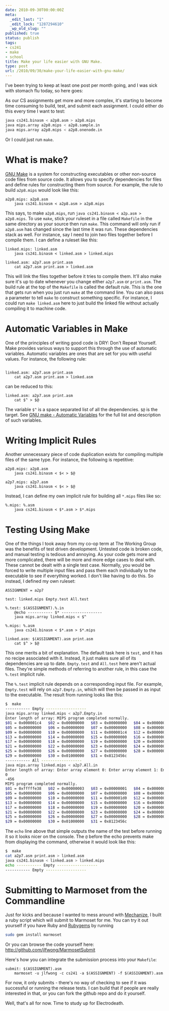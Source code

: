 ```yaml
---
date: 2010-09-30T00:00:00Z
meta:
  _edit_last: "1"
  _edit_lock: "1287294610"
  _wp_old_slug: ""
published: true
status: publish
tags:
- cs241
- make
- school
title: Make your life easier with GNU Make.
type: post
url: /2010/09/30/make-your-life-easier-with-gnu-make/
---
```


I've been trying to keep at least one post per month going, and I was sick with stomach flu today, so here goes:

As our CS assignments get more and more complex, it's starting to become time consuming to build, test, and submit each assignment. I could either do this every time I want to test:

```bash
java cs241.binasm < a2p8.asm > a2p8.mips
java mips.array a2p8.mips < a2p8.sample.in
java mips.array a2p8.mips < a2p8.onenode.in
```

Or I could just run `make`.

What is make?
=========

[GNU Make](http://www.gnu.org/software/make/) is a system for constructing executables or other non-source code files from source code. It allows you to specify dependencies for files and define rules for constructing them from source. For example, the rule to build `a2p8.mips` would look like this:

```make
a2p8.mips: a2p8.asm
    java cs241.binasm < a2p8.asm > a2p8.mips
```

This says, to make `a2p8.mips`, run `java cs241.binasm < a2p.asm > a2p8.mips`. To use `make`, stick your ruleset in a file called `Makefile` in the same directory as your source then run `make`. This command will only run if `a2p8.asm` has changed since the last time it was run. These dependencies stack as well. For instance, say I need to join two files together before I compile them. I can define a ruleset like this:

```make
linked.mips: linked.asm
    java cs241.binasm < linked.asm > linked.mips

linked.asm: a2p7.asm print.asm
    cat a2p7.asm print.asm > linked.asm
```

This will link the files together before it tries to compile them. It'll also make sure it's up to date whenever you change either `a2p7.asm` or `print.asm`. The build rule at the top of the `Makefile` is called the default rule. This is the one that gets run when you just run `make` at the command line. You can also pass a parameter to tell `make` to construct something specific. For instance, I could run `make linked.asm` here to just build the linked file without actually compiling it to machine code.

Automatic Variables in Make
=================
One of the principles of writing good code is DRY: Don't Repeat Yourself. Make provides various ways to support this through the use of automatic variables. Automatic variables are ones that are set for you with useful values. For instance, the following rule:

```make

linked.asm: a2p7.asm print.asm
    cat a2p7.asm print.asm > linked.asm
```

can be reduced to this:

```make
linked.asm: a2p7.asm print.asm
    cat $^ > $@
```

The variable `$^` is a space separated list of all the dependencies. `$@` is the target. See [GNU make - Automatic Variables](http://www.gnu.org/software/make/manual/make.html#Automatic-Variables) for the full list and description of such variables.

Writing Implicit Rules
=============
Another unnecessary piece of code duplication exists for compiling multiple files of the same type. For instance, the following is repetitive: 

```make
a2p8.mips: a2p8.asm
    java cs241.binasm < $< > $@

a2p7.mips: a2p7.asm
    java cs241.binasm < $< > $@
```

Instead, I can define my own implicit rule for building all `*.mips` files like so:

```make
%.mips: %.asm
    java cs241.binasm < $*.asm > $*.mips
```

Testing Using Make
============
One of the things I took away from my co-op term at The Working Group was the benefits of test driven development. Untested code is broken code, and manual testing is tedious and annoying. As your code gets more and more complicated, there will be more and more edge cases to deal with. These cannot be dealt with a single test case. Normally, you would be forced to write multiple input files and pass them each individually to the executable to see if everything worked. I don't like having to do this. So instead, I defined my own ruleset:

```make
ASSIGNMENT = a2p7

test: linked.mips Empty.test All.test

%.test: $(ASSIGNMENT).%.in
    @echo ----------- $* ------------------
    java mips.array linked.mips < $^

%.mips: %.asm
    java cs241.binasm < $*.asm > $*.mips

linked.asm: $(ASSIGNMENT).asm print.asm
    cat $^ > $@
```

This one merits a bit of explanation. The default task here is `test`, and it has no recipe associated with it. Instead, it just makes sure all of its dependencies are up to date. `Empty.test` and `All.test` here aren't actual files. They're simple methods of referring to another rule, in this case the `%.test` implicit rule.

The `%.test` implicit rule depends on a corresponding input file. For example, `Empty.test` will rely on `a2p7.Empty.in`, which will then be passed in as input to the executable. The result from running looks like this:

```bash
$  make
----------- Empty ------------------
java mips.array linked.mips < a2p7.Empty.in
Enter length of array: MIPS program completed normally.
$01 = 0x000001c4   $02 = 0x00000000   $03 = 0x00000000   $04 = 0x00000000   
$05 = 0x00000000   $06 = 0x00000000   $07 = 0x00000000   $08 = 0x00000000   
$09 = 0x00000000   $10 = 0x00000000   $11 = 0x000001c4   $12 = 0x00000000   
$13 = 0x00000000   $14 = 0x00000000   $15 = 0x00000000   $16 = 0x00000000   
$17 = 0x00000000   $18 = 0x00000000   $19 = 0x00000000   $20 = 0x00000000   
$21 = 0x00000000   $22 = 0x00000000   $23 = 0x00000000   $24 = 0x00000000   
$25 = 0x00000000   $26 = 0x00000000   $27 = 0x00000000   $28 = 0x00000000   
$29 = 0x00000000   $30 = 0x01000000   $31 = 0x8123456c   
----------- All ------------------
java mips.array linked.mips < a2p7.All.in
Enter length of array: Enter array element 0: Enter array element 1: Enter array element 2: 123
0
-456
MIPS program completed normally.
$01 = 0xfffffe38   $02 = 0x00000003   $03 = 0x00000001   $04 = 0x00000000   
$05 = 0x00000000   $06 = 0x00000000   $07 = 0x00000000   $08 = 0x00000000   
$09 = 0x00000000   $10 = 0x00000000   $11 = 0x000001d0   $12 = 0x00000000   
$13 = 0x00000000   $14 = 0x00000000   $15 = 0x00000000   $16 = 0x00000000   
$17 = 0x00000000   $18 = 0x00000000   $19 = 0x00000000   $20 = 0x00000000   
$21 = 0x00000000   $22 = 0x00000000   $23 = 0x00000000   $24 = 0x00000000   
$25 = 0x00000000   $26 = 0x00000000   $27 = 0x00000000   $28 = 0x00000000   
$29 = 0x00000000   $30 = 0x01000000   $31 = 0x8123456c
```

The `echo` line above that simple outputs the name of the test before running it so it looks nicer on the console. The `@` before the echo prevents make from displaying the command, otherwise it would look like this:

```bash
$  make
cat a2p7.asm print.asm > linked.asm
java cs241.binasm < linked.asm > linked.mips
echo ----------- Empty ------------------
----------- Empty ------------------
```

Submitting to Marmoset from the Commandline
=============================
Just for kicks and because I wanted to mess around with [Mechanize](http://github.com/tenderlove/mechanize), I built a ruby script which will submit to Marmoset for me. You can try it out yourself if you have Ruby and [Rubygems](https://rubygems.org/) by running

```bash
sudo gem install marmoset
```

Or you can browse the code yourself here: <http://github.com/jlfwong/MarmosetSubmit>

Here's how you can integrate the submission process into your `Makefile`:

```make
submit: $(ASSIGNMENT).asm
    marmoset -u jlfwong -c cs241 -a $(ASSIGNMENT) -f $(ASSIGNMENT).asm
```

For now, it only submits - there's no way of checking to see if it was successful or running the release tests. I can build that if people are really interested in that, or you can fork the github repo and do it yourself.

Well, that's all for now. Time to study up for Electrodeath.
